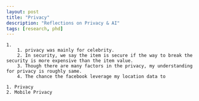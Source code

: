 ```yaml
---
layout: post
title: "Privacy"
description: "Reflections on Privacy & AI"
tags: [research, phd]
---
```




    1. 
        1. privacy was mainly for celebrity. 
        2. In security, we say the item is secure if the way to break the security is more expensive than the item value. 
        3. Though there are many factors in the privacy, my understanding for privacy is roughly same. 
        4. The chance the facebook leverage my location data to  

    1. Privacy 
    2. Mobile Privacy 

